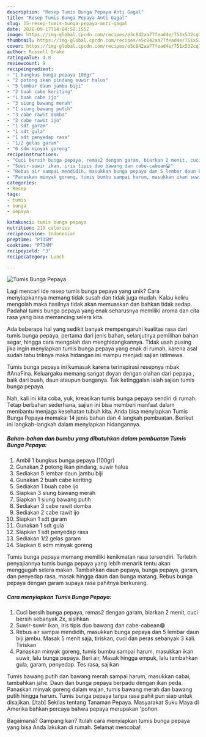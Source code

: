 ```yaml
---
description: "Resep Tumis Bunga Pepaya Anti Gagal"
title: "Resep Tumis Bunga Pepaya Anti Gagal"
slug: 15-resep-tumis-bunga-pepaya-anti-gagal
date: 2020-09-17T14:04:58.155Z
image: https://img-global.cpcdn.com/recipes/e5c842aa77fead4e/751x532cq70/tumis-bunga-pepaya-foto-resep-utama.jpg
thumbnail: https://img-global.cpcdn.com/recipes/e5c842aa77fead4e/751x532cq70/tumis-bunga-pepaya-foto-resep-utama.jpg
cover: https://img-global.cpcdn.com/recipes/e5c842aa77fead4e/751x532cq70/tumis-bunga-pepaya-foto-resep-utama.jpg
author: Russell Drake
ratingvalue: 4.8
reviewcount: 9
recipeingredient:
- "1 bungkus bunga pepaya 100gr"
- "2 potong ikan pindang suwir halus"
- "5 lembar daun jambu biji"
- "2 buah cabe keriting"
- "1 buah cabe ijo"
- "3 siung bawang merah"
- "1 siung bawang putih"
- "3 cabe rawit domba"
- "2 cabe rawit ijo"
- "1 sdt garam"
- "1 sdt gula"
- "1 sdt penyedap rasa"
- "1/2 gelas garam"
- "6 sdm minyak goreng"
recipeinstructions:
- "Cuci bersih bunga pepaya, remas2 dengan garam, biarkan 2 menit, cuci bersih sebanyak 2x, sisihkan"
- "Suwir-suwir ikan, iris tipis duo bawang dan cabe-cabean😁"
- "Rebus air sampai mendidih, masukkan bunga pepaya dan 5 lembar daun biji jambu. Masak 5 menit saja, tiriskan, cuci dan peras sebanyak 3 kali. Tiriskan"
- "Panaskan minyak goreng, tumis bumbu sampai harum, masukkan ikan suwir, lalu bunga pepaya. Beri air, Masak hingga empuk, lalu tambahkan gula, garam, penyedap. Tes rasa, sajikan"
categories:
- Resep
tags:
- tumis
- bunga
- pepaya

katakunci: tumis bunga pepaya 
nutrition: 219 calories
recipecuisine: Indonesian
preptime: "PT35M"
cooktime: "PT34M"
recipeyield: "3"
recipecategory: Lunch

---
```



![Tumis Bunga Pepaya](https://img-global.cpcdn.com/recipes/e5c842aa77fead4e/751x532cq70/tumis-bunga-pepaya-foto-resep-utama.jpg)

Lagi mencari ide resep tumis bunga pepaya yang unik? Cara menyiapkannya memang tidak susah dan tidak juga mudah. Kalau keliru mengolah maka hasilnya tidak akan memuaskan dan bahkan tidak sedap. Padahal tumis bunga pepaya yang enak seharusnya memiliki aroma dan cita rasa yang bisa memancing selera kita.

Ada beberapa hal yang sedikit banyak mempengaruhi kualitas rasa dari tumis bunga pepaya, pertama dari jenis bahan, selanjutnya pemilihan bahan segar, hingga cara mengolah dan menghidangkannya. Tidak usah pusing jika ingin menyiapkan tumis bunga pepaya yang enak di rumah, karena asal sudah tahu triknya maka hidangan ini mampu menjadi sajian istimewa.

Tumis bunga pepaya ini kumasak karena terinspirasi resepnya mbak #AnaFina. Keluargaku memang sangat doyan dengan olahan dari pepaya , baik dari buah, daun ataupun bunganya. Tak ketinggalan ialah sajian tumis bunga pepaya.


Nah, kali ini kita coba, yuk, kreasikan tumis bunga pepaya sendiri di rumah. Tetap berbahan sederhana, sajian ini bisa memberi manfaat dalam membantu menjaga kesehatan tubuh kita. Anda bisa menyiapkan Tumis Bunga Pepaya memakai 14 jenis bahan dan 4 langkah pembuatan. Berikut ini langkah-langkah dalam menyiapkan hidangannya.

<!--inarticleads1-->

##### Bahan-bahan dan bumbu yang dibutuhkan dalam pembuatan Tumis Bunga Pepaya:

1. Ambil 1 bungkus bunga pepaya (100gr)
1. Gunakan 2 potong ikan pindang, suwir halus
1. Sediakan 5 lembar daun jambu biji
1. Gunakan 2 buah cabe keriting
1. Sediakan 1 buah cabe ijo
1. Siapkan 3 siung bawang merah
1. Siapkan 1 siung bawang putih
1. Sediakan 3 cabe rawit domba
1. Sediakan 2 cabe rawit ijo
1. Siapkan 1 sdt garam
1. Gunakan 1 sdt gula
1. Siapkan 1 sdt penyedap rasa
1. Sediakan 1/2 gelas garam
1. Siapkan 6 sdm minyak goreng


Tumis bunga pepaya memang memiliki kenikmatan rasa tersendiri. Terlebih penyajiannya tumis bunga pepaya yang lebih menarik tentu akan menggugah selera makan. Tambahkan daun pepaya, bunga pepaya, garam, dan penyedap rasa, masak hingga daun dan bunga matang. Rebus bunga pepaya dengan garam supaya rasa pahitnya berkurang. 

<!--inarticleads2-->

##### Cara menyiapkan Tumis Bunga Pepaya:

1. Cuci bersih bunga pepaya, remas2 dengan garam, biarkan 2 menit, cuci bersih sebanyak 2x, sisihkan
1. Suwir-suwir ikan, iris tipis duo bawang dan cabe-cabean😁
1. Rebus air sampai mendidih, masukkan bunga pepaya dan 5 lembar daun biji jambu. Masak 5 menit saja, tiriskan, cuci dan peras sebanyak 3 kali. Tiriskan
1. Panaskan minyak goreng, tumis bumbu sampai harum, masukkan ikan suwir, lalu bunga pepaya. Beri air, Masak hingga empuk, lalu tambahkan gula, garam, penyedap. Tes rasa, sajikan


Tumis bawang putih dan bawang merah sampai harum, masukkan cabai, tambahkan jahe. Daun dan bunga pepaya berpadu dengan ikan peda. Panaskan minyak goreng dalam wajan, tumis bawang merah dan bawang putih hingga harum. Tumis bunga pepaya tanpa rasa pahit pun siap untuk disajikan. [/tab] Sekilas tentang Tanaman Pepaya. Masyarakat Suku Maya di Amerika bahkan percaya bahwa pepaya merupakan &#39;pohon. 

Bagaimana? Gampang kan? Itulah cara menyiapkan tumis bunga pepaya yang bisa Anda lakukan di rumah. Selamat mencoba!

